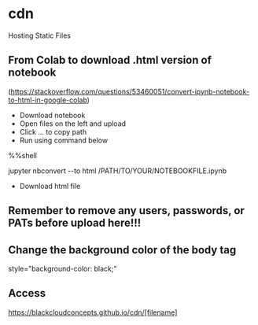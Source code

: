 # cdn
Hosting Static Files

## From Colab to download .html version of notebook

(https://stackoverflow.com/questions/53460051/convert-ipynb-notebook-to-html-in-google-colab)

* Download notebook
* Open files on the left and upload
* Click ... to copy path
* Run using command below

%%shell

jupyter nbconvert --to html /PATH/TO/YOUR/NOTEBOOKFILE.ipynb

* Download html file

## Remember to remove any users, passwords, or PATs before upload here!!!

## Change the background color of the body tag
  style="background-color: black;"

## Access
https://blackcloudconcepts.github.io/cdn/[filename]
